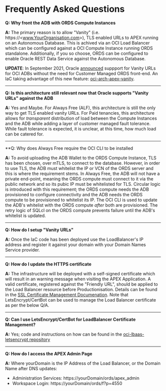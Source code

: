 # Frequently Asked Questions
**Q: Why front the ADB with ORDS Compute Instances**

**A:** The primary reason is to allow "Vanity" (i.e. https://&lt;www.YourOrganisation.com&gt;), TLS enabled URLs to APEX running on an Autonomous Database.  This is achived via an OCI Load Balancer which can be configured against a OCI Compute Instance running ORDS standalone.  Additionally, if you so choose, ORDS can be configured to enable Oracle REST Data Service against the Autonomous Database.

**UPDATE**: In September 2021, Oracle [announced](https://blogs.oracle.com/apex/post/introducing-vanity-urls-on-adb) suppport for Vanity URLs for OCI ADBs without the need for Customer Managed ORDS front-end.  An IaC taking advantage of this new feature: [oci-arch-apex-vanity](https://github.com/gotsysdba/oci-arch-apex-vanity).

---
**Q: Is this architecture still relevant now that Oracle supports "Vanity URLs" against the ADB**

**A:** Yes and Maybe.  For Always Free (ALF), this architecture is still the only way to get TLS enabled vanity URLs.  For Paid tenancies, this architecture allows for _transparent_ distribution of load between the Compute Instances and the ADB while adding a layer of customer managed fault tolerance.  While fault tolerance is expected, it is unclear, at this time, how much load can be catered for. 

---
**Q: Why does Always Free require the OCI CLI to be installed

**A:** To avoid uploading the ADB Wallet to the ORDS Compute Instance, TLS has been chosen, over mTLS, to connect to the database.  However, in order to use TLS, the ADB must whitelist the IP or VCN of the ORDS server and this is where the requirement stems.  In Always Free, the ADB will not have a private end-point, meaning the ORDS compute must connect to it via the public network and so its pubic IP must be whitelisted for TLS.  Circular logic is introduced with this requirement; the ORDS compute needs the ADB provisioned to configure connectivity and the ADB needs the ORDS compute to be provisioned to whitelist its IP.  The OCI CLI is used to update the ADB's whitelist with the ORDS compute _after_ both are provisioned.  The retry logic of SQLcl on the ORDS compute prevents failure until the ADB's whitelist is updated.

---
**Q: How do I setup "Vanity URLs"**

**A:** Once the IaC code has been deployed use the LoadBalancer's IP address and register it against your domain with your Domain Names Service provider.

---
**Q: How do I update the HTTPS certificate**

**A:** The infrastructure will be deployed with a self-signed certificate which will result in an warning message when visiting the APEX Application.  A valid certificate, registered against the "Friendly URL", should be applied to the Load Balancer resource before Productionisation.  Details can be found in the [SSL Certificate Management Documenation](https://docs.oracle.com/en-us/iaas/Content/Balance/Tasks/managingcertificates.htm).  Note that LetsEncrypt/CertBot can be used to manage the Load Balancer certificate as per the below Q/A.

--- 
**Q: Can I use LetsEncrypt/CertBot for LoadBalancer Certificate Management?**

**A:** Yes; code and instructions on how can be found in the [oci-lbaas-letsencrypt repository](https://github.com/gotsysdba/oci-lbaas-letsencrypt)

---
**Q: How do I access the APEX Admin Page**

**A:** Where yourDomain is the IP Address of the Load Balancer, or the Domain Name after DNS updates:

* Administration Services: https://yourDomain/ords/apex_admin
* Workspace Login:         https://yourDomain/ords/f?p=4550

